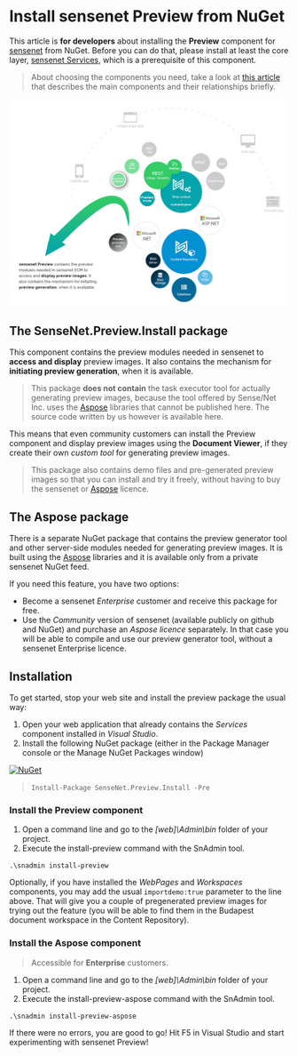# Install sensenet Preview from NuGet

This article is **for developers** about installing the **Preview** component for [sensenet](https://github.com/SenseNet) from NuGet. Before you can do that, please install at least the core layer, [sensenet Services](/docs/install-sn-from-nuget), which is a prerequisite of this component.

>About choosing the components you need, take a look at [this article](/docs/sensenet-components) that describes the main components and their relationships briefly.

![sensenet Preview](https://github.com/SenseNet/sn-resources/raw/master/images/sn-components/sn-components_preview.png "sensenet Preview")

## The SenseNet.Preview.Install package
This component contains the preview modules needed in sensenet to **access and display** preview images. It also contains the mechanism for **initiating preview generation**, when it is available.

> This package **does not contain** the task executor tool for actually generating preview images, because the tool offered by Sense/Net Inc. uses the [Aspose](http://aspose.com) libraries that cannot be published here. The source code written by us however is available here.

This means that even community customers can install the Preview component and display preview images using the **Document Viewer**, if they create their own *custom tool* for generating preview images.

> This package also contains demo files and pre-generated preview images so that you can install and try it freely, without having to buy the sensenet or [Aspose](http://aspose.com) licence.

## The Aspose package
There is a separate NuGet package that contains the preview generator tool and other server-side modules needed for generating preview images. It is built using the [Aspose](http://aspose.com) libraries and it is available only from a private sensenet NuGet feed. 

If you need this feature, you have two options:

- Become a sensenet *Enterprise* customer and receive this package for free.
- Use the *Community* version of sensenet (available publicly on github and NuGet) and purchase an *Aspose licence* separately. In that case you will be able to compile and use our preview generator tool, without a sensenet Enterprise licence.

## Installation
To get started, stop your web site and install the preview package the usual way:

1. Open your web application that already contains the *Services* component installed in *Visual Studio*.
2. Install the following NuGet package (either in the Package Manager console or the Manage NuGet Packages window)

[![NuGet](https://img.shields.io/nuget/v/SenseNet.Preview.Install.svg)](https://www.nuget.org/packages/SenseNet.Preview.Install)

> `Install-Package SenseNet.Preview.Install -Pre`

### Install the Preview component
1. Open a command line and go to the *[web]\Admin\bin* folder of your project.
2. Execute the install-preview command with the SnAdmin tool.

```text
.\snadmin install-preview
```

Optionally, if you have installed the *WebPages* and *Workspaces* components, you may add the usual `importdemo:true` parameter to the line above. That will give you a couple of pregenerated preview images for trying out the feature (you will be able to find them in the Budapest document workspace in the Content Repository).

### Install the Aspose component

> Accessible for **Enterprise** customers.

1. Open a command line and go to the *[web]\Admin\bin* folder of your project.
2. Execute the install-preview-aspose command with the SnAdmin tool.

```text
.\snadmin install-preview-aspose
```


If there were no errors, you are good to go! Hit F5 in Visual Studio and start experimenting with sensenet Preview!